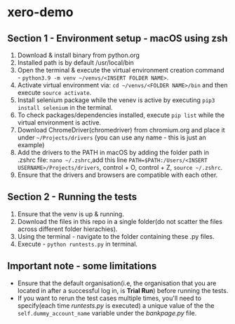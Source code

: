 # xero-demo
## Section 1 - Environment setup - macOS using zsh
1. Download & install binary from python.org
2. Installed path is by default /usr/local/bin
3. Open the terminal & execute the virtual environment creation command - ```python3.9 -m venv ~/venvs/<INSERT FOLDER NAME>```.
4. Activate virtual environment via: ```cd ~/venvs/<FOLDER NAME>/bin``` and then execute ```source activate```.
5. Install selenium package while the venev is active by executing ```pip3 install selenium``` in the terminal.
6. To check packages/dependencies installed, execute ```pip list``` while the virtual environment is active.
7. Download ChromeDriver(chromedriver) from chromium.org and place it under ```~/Projects/drivers``` (you can use any name - this is just an example)
8. Add the drivers to the PATH in macOS by adding the folder path in .zshrc file: ```nano ~/.zshrc```,add this line ```PATH=$PATH:/Users/<INSERT USERNAME>/Projects/drivers```, control + O, control + Z, ```source ~/.zshrc```.
9. Ensure that the drivers and browsers are compatible with each other.

## Section 2 - Running the tests 
1. Ensure that the venv is up & running.
2. Download the files in this repo in a single folder(do not scatter the files across different folder hierachies).
3. Using the terminal - navigate to the folder containing these .py files.
4. Execute - ```python runtests.py``` in terminal.

## Important note - some limitations
* Ensure that the default organisation(i.e, the organisation that you are located in after a successful log in, is **Trial Run**) before running the tests.
* If you want to rerun the test cases multiple times, you'll need to specify(each time *runtests.py* is executed) a unique value of the the ```self.dummy_account_name``` variable under the *bankpage.py* file.
